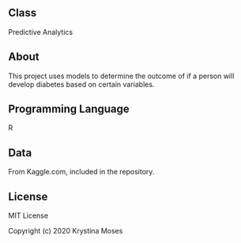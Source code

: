 ## Class
Predictive Analytics

## About
This project uses models to determine the outcome of if a person will develop diabetes based on certain variables.

## Programming Language
R

## Data
From Kaggle.com, included in the repository.

## License
MIT License

Copyright (c) 2020 Krystina Moses
